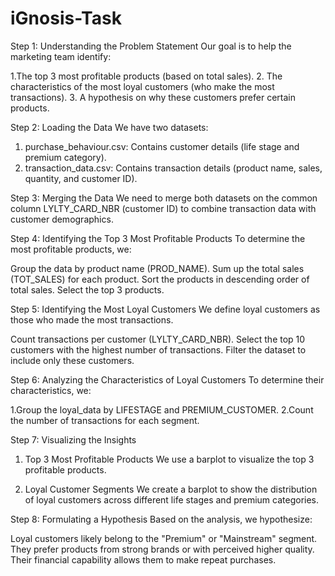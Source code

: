# iGnosis-Task

Step 1: Understanding the Problem Statement
Our goal is to help the marketing team identify:

  1.The top 3 most profitable products (based on total sales).
  2. The characteristics of the most loyal customers (who make the most transactions).
  3. A hypothesis on why these customers prefer certain products.

Step 2: Loading the Data
We have two datasets:

  1. purchase_behaviour.csv: Contains customer details (life stage and premium category).
  2. transaction_data.csv: Contains transaction details (product name, sales, quantity, and customer ID).

Step 3: Merging the Data
  We need to merge both datasets on the common column LYLTY_CARD_NBR (customer ID) to combine transaction data with customer   demographics.

Step 4: Identifying the Top 3 Most Profitable Products
  To determine the most profitable products, we:

  Group the data by product name (PROD_NAME).
  Sum up the total sales (TOT_SALES) for each product.
  Sort the products in descending order of total sales.
  Select the top 3 products.

Step 5: Identifying the Most Loyal Customers
We define loyal customers as those who made the most transactions.

  Count transactions per customer (LYLTY_CARD_NBR).
  Select the top 10 customers with the highest number of transactions.
  Filter the dataset to include only these customers.

Step 6: Analyzing the Characteristics of Loyal Customers
To determine their characteristics, we:

  1.Group the loyal_data by LIFESTAGE and PREMIUM_CUSTOMER.
  2.Count the number of transactions for each segment.

Step 7: Visualizing the Insights
  1. Top 3 Most Profitable Products
  We use a barplot to visualize the top 3 profitable products.

  2. Loyal Customer Segments
  We create a barplot to show the distribution of loyal customers across different life stages and premium categories.

Step 8: Formulating a Hypothesis
Based on the analysis, we hypothesize:

  Loyal customers likely belong to the "Premium" or "Mainstream" segment.
  They prefer products from strong brands or with perceived higher quality.
  Their financial capability allows them to make repeat purchases.

